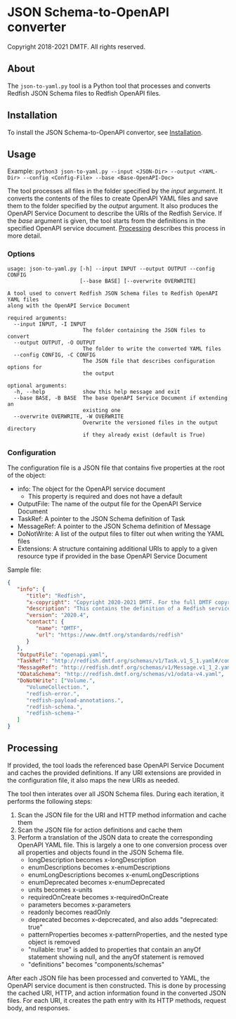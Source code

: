 # JSON Schema-to-OpenAPI converter

Copyright 2018-2021 DMTF. All rights reserved.

## About

The `json-to-yaml.py` tool is a Python tool that processes and converts Redfish JSON Schema files to Redfish OpenAPI files.

## Installation

To install the JSON Schema-to-OpenAPI convertor, see [Installation](README.md#installation "README.md#installation").

## Usage

Example: `python3 json-to-yaml.py --input <JSON-Dir> --output <YAML-Dir> --config <Config-File> --base <Base-OpenAPI-Doc>`

The tool processes all files in the folder specified by the *input* argument.  It converts the contents of the files to create OpenAPI YAML files and save them to the folder specified by the *output* argument.  It also produces the OpenAPI Service Document to describe the URIs of the Redfish Service.  If the *base* argument is given, the tool starts from the definitions in the specified OpenAPI service document.  [Processing](#processing) describes this process in more detail.

### Options

```
usage: json-to-yaml.py [-h] --input INPUT --output OUTPUT --config CONFIG
                       [--base BASE] [--overwrite OVERWRITE]

A tool used to convert Redfish JSON Schema files to Redfish OpenAPI YAML files
along with the OpenAPI Service Document

required arguments:
  --input INPUT, -I INPUT
                        The folder containing the JSON files to convert
  --output OUTPUT, -O OUTPUT
                        The folder to write the converted YAML files
  --config CONFIG, -C CONFIG
                        The JSON file that describes configuration options for
                        the output

optional arguments:
  -h, --help            show this help message and exit
  --base BASE, -B BASE  The base OpenAPI Service Document if extending an
                        existing one
  --overwrite OVERWRITE, -W OVERWRITE
                        Overwrite the versioned files in the output directory
                        if they already exist (default is True)
```

### Configuration

The configuration file is a JSON file that contains five properties at the root of the object:

* info: The object for the OpenAPI service document
    * This property is required and does not have a default
* OutputFile: The name of the output file for the OpenAPI Service Document
* TaskRef: A pointer to the JSON Schema definition of Task
* MessageRef: A pointer to the JSON Schema definition of Message
* DoNotWrite: A list of the output files to filter out when writing the YAML files
* Extensions: A structure containing additional URIs to apply to a given resource type if provided in the base OpenAPI Service Document

Sample file:

```json
{
   "info": {
      "title": "Redfish",
      "x-copyright": "Copyright 2020-2021 DMTF. For the full DMTF copyright policy, see http://www.dmtf.org/about/policies/copyright",
      "description": "This contains the definition of a Redfish service.",
      "version": "2020.4",
      "contact": {
         "name": "DMTF",
         "url": "https://www.dmtf.org/standards/redfish"
      }
   },
   "OutputFile": "openapi.yaml",
   "TaskRef": "http://redfish.dmtf.org/schemas/v1/Task.v1_5_1.yaml#/components/schemas/Task_v1_5_1_Task",
   "MessageRef": "http://redfish.dmtf.org/schemas/v1/Message.v1_1_2.yaml#/components/schemas/Message_v1_1_2_Message",
   "ODataSchema": "http://redfish.dmtf.org/schemas/v1/odata-v4.yaml",
   "DoNotWrite": ["Volume.",
      "VolumeCollection.",
      "redfish-error.",
      "redfish-payload-annotations.",
      "redfish-schema.",
      "redfish-schema-"
   ]
}
```

## Processing

If provided, the tool loads the referenced base OpenAPI Service Document and caches the provided definitions.  If any URI extensions are provided in the configuration file, it also maps the new URIs as needed.

The tool then interates over all JSON Schema files.  During each iteration, it performs the following steps:

1. Scan the JSON file for the URI and HTTP method information and cache them
1. Scan the JSON file for action definitions and cache them
1. Perform a translation of the JSON data to create the corresponding OpenAPI YAML file.  This is largely a one to one conversion process over all properties and objects found in the JSON Schema file.
    * longDescription becomes x-longDescription
    * enumDescriptions becomes x-enumDescriptions
    * enumLongDescriptions becomes x-enumLongDescriptions
    * enumDeprecated becomes x-enumDeprecated
    * units becomes x-units
    * requiredOnCreate becomes x-requiredOnCreate
    * parameters becomes x-parameters
    * readonly becomes readOnly
    * deprecated becomes x-depcrecated, and also adds "deprecated: true"
    * patternProperties becomes x-patternProperties, and the nested type object is removed
    * "nullable: true" is added to properties that contain an anyOf statement showing null, and the anyOf statement is removed
    * "definitions" becomes "components/schemas"

After each JSON file has been processed and converted to YAML, the OpenAPI service document is then constructed.  This is done by processing the cached URI, HTTP, and action information found in the converted JSON files.  For each URI, it creates the path entry with its HTTP methods, request body, and responses.
